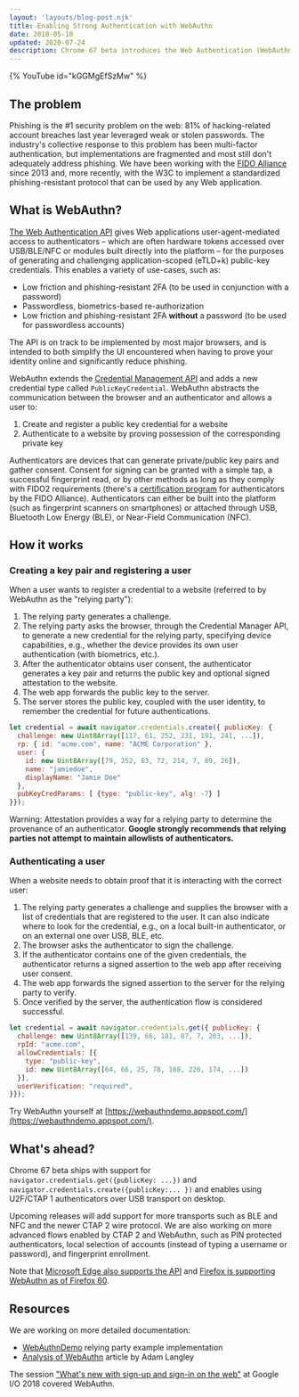 ```yaml
---
layout: 'layouts/blog-post.njk'
title: Enabling Strong Authentication with WebAuthn
date: 2018-05-10
updated: 2020-07-24
description: Chrome 67 beta introduces the Web Authentication (WebAuthn) API, which allows browsers to interact with and manage public-key based credentials. This enables strong authentication using removable security keys and built-in platform authenticators such as fingerprint scanners.
---
```


{% YouTube id="kGGMgEfSzMw" %}


## The problem

Phishing is the \#1 security problem on the web: 81% of hacking-related account
breaches last year leveraged weak or stolen passwords. The industry's collective
response to this problem has been multi-factor authentication, but
implementations are fragmented and most still don't adequately address phishing.
We have been working with the [FIDO Alliance](https://fidoalliance.org/) since
2013 and, more recently, with the W3C to implement a standardized
phishing-resistant protocol that can be used by any Web application.

## What is WebAuthn?

[The Web Authentication API](https://www.w3.org/TR/webauthn/) gives Web
applications user-agent-mediated access to authenticators – which are often
hardware tokens accessed over USB/BLE/NFC or modules built directly into the
platform – for the purposes of generating and challenging application-scoped
(eTLD+k) public-key credentials. This enables a variety of use-cases, such as:

- Low friction and phishing-resistant 2FA (to be used in conjunction with
  a password)
- Passwordless, biometrics-based re-authorization
- Low friction and phishing-resistant 2FA **without** a password (to be used
  for passwordless accounts)

The API is on track to be implemented by most major browsers, and is intended to
both simplify the UI encountered when having to prove your identity online and
significantly reduce phishing.

WebAuthn extends the [Credential Management
API](https://w3c.github.io/webappsec-credential-management/) and adds a new
credential type called `PublicKeyCredential`. WebAuthn abstracts the
communication between the browser and an authenticator and allows a user to:

1. Create and register a public key credential for a website
1. Authenticate to a website by proving possession of the corresponding private
   key

Authenticators are devices that can generate private/public key pairs and gather
consent. Consent for signing can be granted with a simple tap, a successful
fingerprint read, or by other methods as long as they comply with FIDO2
requirements (there's a [certification
program](https://fidoalliance.org/certification/fido-certified-products/) for
authenticators by the FIDO Alliance). Authenticators can either be built into
the platform (such as fingerprint scanners on smartphones) or attached through
USB, Bluetooth Low Energy (BLE), or Near-Field Communication (NFC).

## How it works

### Creating a key pair and registering a user

When a user wants to register a credential to a website (referred to by WebAuthn
as the "relying party"):

1. The relying party generates a challenge.
1. The relying party asks the browser, through the Credential Manager API, to
   generate a new credential for the relying party, specifying device
   capabilities, e.g., whether the device provides its own user authentication
   (with biometrics, etc.).
1. After the authenticator obtains user consent, the authenticator generates a
   key pair and returns the public key and optional signed attestation to the
   website.
1. The web app forwards the public key to the server.
1. The server stores the public key, coupled with the user identity, to remember
   the credential for future authentications.

```js
let credential = await navigator.credentials.create({ publicKey: {
  challenge: new Uint8Array([117, 61, 252, 231, 191, 241, ...]),
  rp: { id: "acme.com", name: "ACME Corporation" },
  user: {
    id: new Uint8Array([79, 252, 83, 72, 214, 7, 89, 26]),
    name: "jamiedoe",
    displayName: "Jamie Doe"
  },
  pubKeyCredParams: [ {type: "public-key", alg: -7} ]
}});
```

Warning: Attestation provides a way for a relying party to determine the
provenance of an authenticator. **Google strongly recommends that relying parties
not attempt to maintain allowlists of authenticators.**

### Authenticating a user

When a website needs to obtain proof that it is interacting with the correct
user:

1. The relying party generates a challenge and supplies the browser with a list
   of credentials that are registered to the user. It can also indicate where to
   look for the credential, e.g., on a local built-in authenticator, or on an
   external one over USB, BLE, etc.
1. The browser asks the authenticator to sign the challenge.
1. If the authenticator contains one of the given credentials, the authenticator
   returns a signed assertion to the web app after receiving user consent.
1. The web app forwards the signed assertion to the server for the relying party
   to verify.
1. Once verified by the server, the authentication flow is considered
   successful.

```js
let credential = await navigator.credentials.get({ publicKey: {
  challenge: new Uint8Array([139, 66, 181, 87, 7, 203, ...]),
  rpId: "acme.com",
  allowCredentials: [{
    type: "public-key",
    id: new Uint8Array([64, 66, 25, 78, 168, 226, 174, ...])
  }],
  userVerification: "required",
}});
```

Try WebAuthn yourself at
[https://webauthndemo.appspot.com/](https://webauthndemo.appspot.com/).

## What's ahead?

Chrome 67 beta ships with support for `navigator.credentials.get({publicKey: ...})` and `navigator.credentials.create({publicKey:... })` and enables using
U2F/CTAP 1 authenticators over USB transport on desktop.

Upcoming releases will add support for more transports such as BLE and NFC and
the newer CTAP 2 wire protocol. We are also working on more advanced flows
enabled by CTAP 2 and WebAuthn, such as PIN protected authenticators, local
selection of accounts (instead of typing a username or password), and
fingerprint enrollment.

Note that [Microsoft Edge also supports the
API](https://docs.microsoft.com/en-us/microsoft-edge/dev-guide/device/web-authentication)
and [Firefox is supporting WebAuthn as of Firefox
60](https://hacks.mozilla.org/2018/01/using-hardware-token-based-2fa-with-the-webauthn-api/).

## Resources

We are working on more detailed documentation:

- [WebAuthnDemo](https://github.com/google/webauthndemo) relying party example
  implementation
- [Analysis of WebAuthn](https://www.imperialviolet.org/2018/03/27/webauthn.html)
  article by Adam Langley

The session ["What's new with sign-up and sign-in on the
web"](https://youtu.be/kGGMgEfSzMw?t=15m21s)
at Google I/O 2018 covered WebAuthn.
